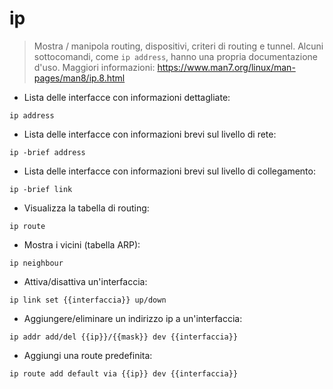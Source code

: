# ip

> Mostra / manipola routing, dispositivi, criteri di routing e tunnel.
> Alcuni sottocomandi, come `ip address`, hanno una propria documentazione d'uso. Maggiori informazioni: <https://www.man7.org/linux/man-pages/man8/ip.8.html>

- Lista delle interfacce con informazioni dettagliate:

`ip address`

- Lista delle interfacce con informazioni brevi sul livello di rete:

`ip -brief address`

- Lista delle interfacce con informazioni brevi sul livello di collegamento:

`ip -brief link`

- Visualizza la tabella di routing:

`ip route`

- Mostra i vicini (tabella ARP):

`ip neighbour`

- Attiva/disattiva un'interfaccia:

`ip link set {{interfaccia}} up/down`

- Aggiungere/eliminare un indirizzo ip a un'interfaccia:

`ip addr add/del {{ip}}/{{mask}} dev {{interfaccia}}`

- Aggiungi una route predefinita:

`ip route add default via {{ip}} dev {{interfaccia}}`

